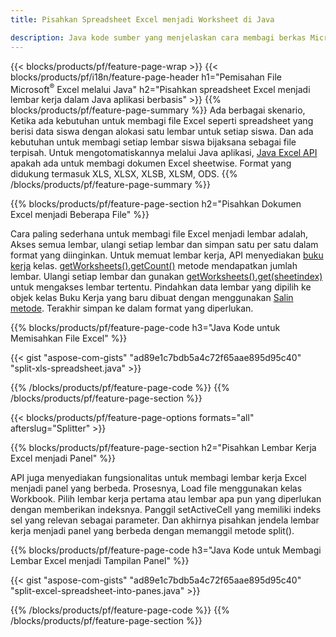 ```yaml
---
title: Pisahkan Spreadsheet Excel menjadi Worksheet di Java

description: Java kode sumber yang menjelaskan cara membagi berkas Microsoft Excel menjadi beberapa dokumen menggunakan Java pustaka Excel
---
```

{{< blocks/products/pf/feature-page-wrap >}}
{{< blocks/products/pf/i18n/feature-page-header h1="Pemisahan File Microsoft<sup>&reg;</sup> Excel melalui Java" h2="Pisahkan spreadsheet Excel menjadi lembar kerja dalam Java aplikasi berbasis" >}}
{{% blocks/products/pf/feature-page-summary %}}
Ada berbagai skenario, Ketika ada kebutuhan untuk membagi file Excel seperti spreadsheet yang berisi data siswa dengan alokasi satu lembar untuk setiap siswa. Dan ada kebutuhan untuk membagi setiap lembar siswa bijaksana sebagai file terpisah. Untuk mengotomatiskannya melalui Java aplikasi, [Java Excel API](/cells/java/) apakah ada untuk membagi dokumen Excel sheetwise. Format yang didukung termasuk XLS, XLSX, XLSB, XLSM, ODS. 
{{% /blocks/products/pf/feature-page-summary %}}

{{% blocks/products/pf/feature-page-section h2="Pisahkan Dokumen Excel menjadi Beberapa File" %}}

Cara paling sederhana untuk membagi file Excel menjadi lembar adalah, Akses semua lembar, ulangi setiap lembar dan simpan satu per satu dalam format yang diinginkan. Untuk memuat lembar kerja, API menyediakan [buku kerja](https://reference.aspose.com/cells/java/com.aspose.cells/Workbook) kelas. [getWorksheets().getCount()](https://reference.aspose.com/cells/java/com.aspose.cells/worksheetcollection#Count) metode mendapatkan jumlah lembar. Ulangi setiap lembar dan gunakan [getWorksheets().get(sheetindex)](https://reference.aspose.com/cells/java/com.aspose.cells/worksheetcollection#get) untuk mengakses lembar tertentu. Pindahkan data lembar yang dipilih ke objek kelas Buku Kerja yang baru dibuat dengan menggunakan [Salin metode](https://reference.aspose.com/cells/java/com.aspose.cells/workbook#copy(com.aspose.cells.Workbook)). Terakhir simpan ke dalam format yang diperlukan.

{{% blocks/products/pf/feature-page-code h3="Java Kode untuk Memisahkan File Excel" %}}

{{< gist "aspose-com-gists" "ad89e1c7bdb5a4c72f65aae895d95c40" "split-xls-spreadsheet.java" >}}

{{% /blocks/products/pf/feature-page-code %}}
{{% /blocks/products/pf/feature-page-section %}}

{{< blocks/products/pf/feature-page-options formats="all" afterslug="Splitter" >}}

{{% blocks/products/pf/feature-page-section h2="Pisahkan Lembar Kerja Excel menjadi Panel" %}}

API juga menyediakan fungsionalitas untuk membagi lembar kerja Excel menjadi panel yang berbeda. Prosesnya, Load file menggunakan kelas Workbook. Pilih lembar kerja pertama atau lembar apa pun yang diperlukan dengan memberikan indeksnya. Panggil setActiveCell yang memiliki indeks sel yang relevan sebagai parameter. Dan akhirnya pisahkan jendela lembar kerja menjadi panel yang berbeda dengan memanggil metode split().

{{% blocks/products/pf/feature-page-code h3="Java Kode untuk Membagi Lembar Excel menjadi Tampilan Panel" %}}

{{< gist "aspose-com-gists" "ad89e1c7bdb5a4c72f65aae895d95c40" "split-excel-spreadsheet-into-panes.java" >}}

{{% /blocks/products/pf/feature-page-code %}}
{{% /blocks/products/pf/feature-page-section %}}
